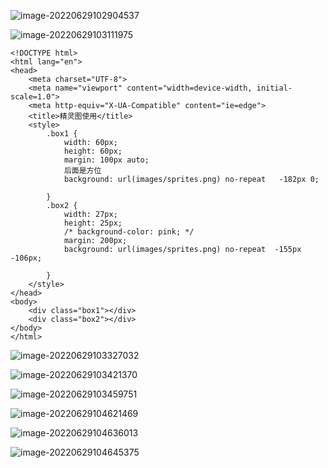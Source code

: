 ![image-20220629102904537](img/精灵图片使用/image-20220629102904537.png)

![image-20220629103111975](img/精灵图片使用/image-20220629103111975.png)

~~~
<!DOCTYPE html>
<html lang="en">
<head>
    <meta charset="UTF-8">
    <meta name="viewport" content="width=device-width, initial-scale=1.0">
    <meta http-equiv="X-UA-Compatible" content="ie=edge">
    <title>精灵图使用</title>
    <style>
        .box1 {
            width: 60px;
            height: 60px;   
            margin: 100px auto;
            后面是方位
            background: url(images/sprites.png) no-repeat   -182px 0;
          
        }
        .box2 {
            width: 27px;
            height: 25px;
            /* background-color: pink; */
            margin: 200px;
            background: url(images/sprites.png) no-repeat  -155px -106px;

        }
    </style>
</head>
<body>
    <div class="box1"></div>
    <div class="box2"></div>
</body>
</html>
~~~

![image-20220629103327032](img/精灵图片使用/image-20220629103327032.png)

![image-20220629103421370](img/精灵图片使用/image-20220629103421370.png)

![image-20220629103459751](img/精灵图片使用/image-20220629103459751.png)

![image-20220629104621469](img/精灵图片使用/image-20220629104621469.png)

![image-20220629104636013](img/精灵图片使用/image-20220629104636013.png)

![image-20220629104645375](img/精灵图片使用/image-20220629104645375.png)
